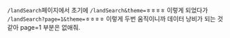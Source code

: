 `/landSearch`페이지에서 초기에 `/landSearch&theme=ㅎㅎㅎㅎ` 이렇게 되었다가 `/landSearch?page=1&theme=ㅎㅎㅎㅎ` 이렇게 두번 움직이니까 데이터 낭비가 되는 것 같아 page=1 부분은 없애줘. 